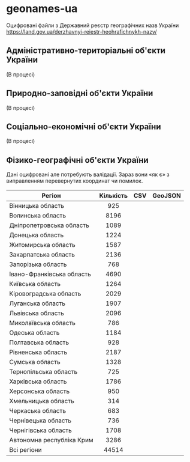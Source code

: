 # geonames-ua
Оцифровані файли з Державний реєстр географічних назв України https://land.gov.ua/derzhavnyi-reiestr-heohrafichnykh-nazv/

## Адміністративно-територіальні об'єкти України
(В процесі)

## Природно-заповідні об'єкти України
(В процесі)

## Соціально-економічні об'єкти України
(В процесі)

## Фізико-географічні об'єкти України
Дані оцифровані але потребують валідації. Зараз вони «як є» з виправленням перевернутих координат чи помилок.


| Регіон                    | Кількість | CSV | GeoJSON |
|---------------------------|:---------:|:---:|:-------:|
| Вінницька область         |    925    |     |         |
| Волинська область         |    8196   |     |         |
| Дніпропетровська область  |    1089   |     |         |
| Донецька область          |    1224   |     |         |
| Житомирська область       |    1587   |     |         |
| Закарпатська область      |    2136   |     |         |
| Запорізька область        |    768    |     |         |
| Івано-Франківська область |    4690   |     |         |
| Київська область          |    1264   |     |         |
| Кіровоградська область    |    2029   |     |         |
| Луганська область         |    1907   |     |         |
| Львівська область         |    2096   |     |         |
| Миколаївська область      |    786    |     |         |
| Одеська область           |    1184   |     |         |
| Полтавська область        |    928    |     |         |
| Рівненська область        |    2187   |     |         |
| Сумська область           |    1328   |     |         |
| Тернопільська область     |    725    |     |         |
| Харківська область        |    1786   |     |         |
| Херсонська область        |    950    |     |         |
| Хмельницька область       |    314    |     |         |
| Черкаська область         |    683    |     |         |
| Чернівецька область       |    736    |     |         |
| Чернігівська область      |    1708   |     |         |
| Автономна республіка Крим |    3286   |     |         |
| Всі регіони               |   44514   |     |         |
